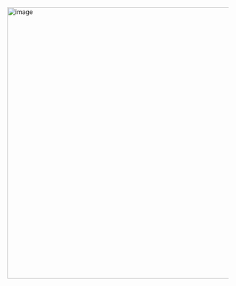 <img width="1104" height="618" alt="image" src="https://github.com/user-attachments/assets/9e30b7ff-5b7c-44aa-b4c4-116b972dda37" />
